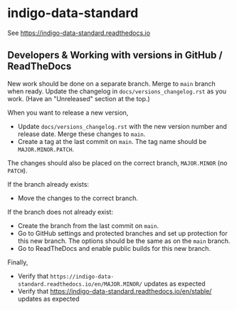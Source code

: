 # indigo-data-standard

See https://indigo-data-standard.readthedocs.io


## Developers & Working with versions in GitHub / ReadTheDocs

New work should be done on a separate branch. Merge to `main` branch when ready. 
Update the changelog in `docs/versions_changelog.rst` as you work. 
(Have an "Unreleased" section at the top.)

When you want to release a new version, 
* Update `docs/versions_changelog.rst` with the new version number and release date. Merge these changes to `main`.
* Create a tag at the last commit on `main`. The tag name should be `MAJOR.MINOR.PATCH`.

The changes should also be placed on the correct branch, `MAJOR.MINOR` (no `PATCH`).

If the branch already exists:
* Move the changes to the correct branch.

If the branch does not already exist:
* Create the branch from the last commit on `main`.
* Go to GitHub settings and protected branches and set up protection for this new branch. The options should be the same as on the `main` branch.
* Go to ReadTheDocs and enable public builds for this new branch.

Finally,
* Verify that `https://indigo-data-standard.readthedocs.io/en/MAJOR.MINOR/` updates as expected 
* Verify that https://indigo-data-standard.readthedocs.io/en/stable/ updates as expected



